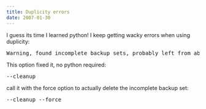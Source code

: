 ```yaml
---
title: Duplicity errors
date: 2007-01-30
---
```

I guess its time I learned python! I keep getting wacky errors when using duplicity:

<pre>Warning, found incomplete backup sets, probably left from aborted session</pre>

This option fixed it, no python required:

<pre>--cleanup</pre>

call it with the force option to actually delete the incomplete backup set:

<pre>--cleanup --force</pre>


